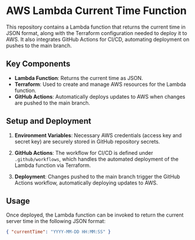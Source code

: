 # AWS Lambda Current Time Function

This repository contains a Lambda function that returns the current time in JSON format, along with the Terraform configuration needed to deploy it to AWS. It also integrates GitHub Actions for CI/CD, automating deployment on pushes to the main branch.

## Key Components

- **Lambda Function**: Returns the current time as JSON.
- **Terraform**: Used to create and manage AWS resources for the Lambda function.
- **GitHub Actions**: Automatically deploys updates to AWS when changes are pushed to the main branch.

## Setup and Deployment

1. **Environment Variables**: Necessary AWS credentials (access key and secret key) are securely stored in GitHub repository secrets.

2. **GitHub Actions**: The workflow for CI/CD is defined under `.github/workflows`, which handles the automated deployment of the Lambda function via Terraform.

3. **Deployment**: Changes pushed to the main branch trigger the GitHub Actions workflow, automatically deploying updates to AWS.

## Usage

Once deployed, the Lambda function can be invoked to return the current server time in the following JSON format:
```json
{ "currentTime": "YYYY-MM-DD HH:MM:SS" }